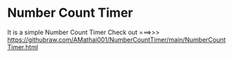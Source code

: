# Number Count Timer

It is a simple Number Count Timer
Check out ===>>> https://githubraw.com/AMathai001/NumberCountTimer/main/NumberCountTimer.html
